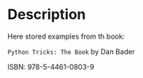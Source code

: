 # Description

Here stored examples from th book:

`Python Tricks: The Book` by Dan Bader

ISBN: 978-5-4461-0803-9
